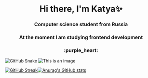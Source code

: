 

<!--
**luisakisa/luisakisa** is a ✨ _special_ ✨ repository because its `README.md` (this file) appears on your GitHub profile.

Here are some ideas to get you started:

- I’m currently working on ...
- 🌱 I’m currently learning ...
- 👯 I’m looking to collaborate on ...
- 🤔 I’m looking for help with ...
- 💬 Ask me about ...
- 📫 How to reach me: ...
- 😄 Pronouns: ...
- ⚡ Fun fact: ...
-->
<h1 align="center">Hi there, I'm <a>Katya✨</a> 
<h3 align="center">Computer science student from Russia</h3>
<h3 align="center"> At the moment I am studying frontend development </h3>
<h3 align="center"> :purple_heart: </h3>


![GitHub Snake](github-user-contribution.svg)
                                 ![This is an image](https://i.pinimg.com/564x/5a/1f/bd/5a1fbd023cb1655ab9f808fcacc4445c.jpg)

[![GitHub Streak](http://github-readme-streak-stats.herokuapp.com?user=luisakisa&theme=dracula&ring=673881)](https://git.io/streak-stats)[![Anurag's GitHub stats](https://github-readme-stats.vercel.app/api?username=luisakisa&theme=dracula)](https://github.com/anuraghazra/github-readme-stats)

